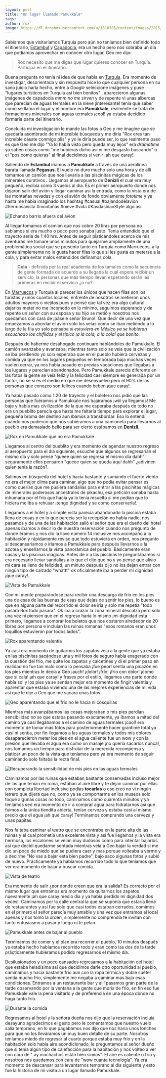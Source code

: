 ```yaml
---
layout: post
title: "Un lugar llamado Pamukkale"
tags: 
author: rox
image: https://dl.dropboxusercontent.com/u/1610385/content/images/2015/01/IMG_20141222_101803-2.jpg
---
```

Sabíamos que visitaríamos Turquía pero aún no teníamos bien definido todo el itinerario, [Estambul](/tag/estambul) y [Capadocia](/tag/capadocia), era un hecho pero nos sobraba un día que podíamos aprovechar en conocer otro lugar, Geo me dijo:

>Rox necesito que me digas que lugar quieres conocer en Turquía. Participa en el itinerario.

Buena pregunta no tenía ni idea de que había en [Turquía](/tag/turquia). Era momento de investigar, desorientada y sin respuesta hice lo que cualquier persona en su sano juicio haría hecho, entre a *Google* seleccione imágenes y puse "lugares turísticos en Turquía así bien bonitos" , aparecieron algunas imágenes de capadocia *mmm no me sirven* y de repente vi unas albercas que parecían de aguas termales en la nieve ¡interesante! tenia que saber como se llama el lugar y el nombre era **Pamukkale**, realmente se trata de formaciones minerales con aguas termales ¡cool! ya estaba decidido formaría parte del itinerario. 

Concluida mi investigación le mande las fotos a Geo y me imagine que se quedaría asombrado de mi increíble búsqueda y me diría "Rox eres tan increíble cásate conmigo plis" y yo le diría puede ser, lo que realmente paso es que Geo me dijo "Ya lo había visto pero queda muy lejos" era *dramatime* ya saben cosas como "me hubieras dicho así ni me desgasto buscando" o el "pos como quieras" al final decidimos si venir ¡ah que caray!.

Saliendo de **Estambul** iríamos a **Pamukkale** a través de una aerolínea barata llamada **Pegasus**. El vuelo no duro mucho solo una hora y de allí tomamos un camión que nos llevaría a las piscinitas mágicas de los minerales curativos . Llegamos al aeropuerto de **Denizli** el cual era muy pequeño, recibía como 3 vuelos al día. Es el primer aeropuerto donde nos dejaron salir del avión y llegar caminar así la entrada, como la vista era de las montañas nevadas y con el avión de fondo obviamente *fototime* y ya hasta me había imaginado los hashtag #casual #bajandodelavion #hermosavista #montañas #nieve #vida #KasdashianStyle algo así.

![Echando barrio afuera del avion](https://dl.dropboxusercontent.com/u/1610385/content/images/2015/01/IMG-20150117-WA0000.jpg)

Al llegar tomamos el camión que nos cobro 20 liras por persona no sabíamos si era mucho o poco pero sonaba justo. Tenia entendido que el trayecto seria de 1:40 hrs. Antes de seguir platicándoles acerca de mis aventuras me tomare unos minutos para quejarme ampliamente de una problemática social que se presento tanto en Turquía como Marruecos, a la gente simplemente no le gusta hacer filas lo que si les gusta es meterse a la cola, y para evitar malos entendidos definamos cola.

> **Cola** - definida por la real academia de los tamales como la secuencia de gente formada de acuerdo a su llegada la cual espera recibir un servicio, la personas que más tiempo llevan esperando serán las primeras en recibir el servicio ¿o no?.

En [Marruecos](/tag/marruecos) y Turquía al parecer los únicos que hacen filas son los turistas y unos cuantos locales, enfrente de nosotros se metieron unos adultos mayores o viejitos pues y pensé que tal vez era algo cultural dejarlos meter no me incomodo en lo mínimo, seguimos esperando y de repente un señor con su esposa y su hijo se metió y nosotros nos quedamos con cara de ¡pásele señor Bruno!. Que decir de una vez que empezamos a abordar el avión solo los veías  como se iban metiendo a lo largo de la fila yo solo pensaba *si estuviera en [México](/tag/mexico) ya se hubieran escuchado los chiflidos y el típico ¡a la cola, a la cola! que bonito.*

Después de haberme desahogado continuare hablándoles de Pamukkale. El camión avanzaba y avanzaba, mientras tanto solo se veía que la civilización se iba perdiendo yo solo esperaba que en el pueblo hubiera cervezas y comida ya que en los lugares pequeños en temporada baja muchas veces suelen cerrar, ya nos había pasado en previas vacaciones que llegabas a los lugares y parecían abandonados. Pero Pamukkale parecía diferente en las fotos la gente se veía feliz y la felicidad casi siempre es generada por un factor, no se si es el medio en que me desenvuelvo pero el 90% de las personas que conozco son felices cuando beben ¡que caray!. 

Ya había pasado como 1:20 de trayecto y el boletero nos pidió que las personas que fuéramos a Pamukkale nos bajáramos ¡wiii ya llegamos! Me baje y había mas civilización de la que me esperaba después de todo no era un pueblito parecía que hasta me faltaría tiempo para explorar el lugar, pequeña broma del destino aun íbamos a transbordar. Eso lo entendí cuando nos pudieron que nos subiéramos a una camioneta para llevarnos al pueblo era demasiado bello para ser cierto estábamos en **Denizli**.

![Rox en Pamukkale que no era Pamukkale](https://dl.dropboxusercontent.com/u/1610385/content/images/2015/01/IMG-20150117-WA0001.jpg)

Llegamos al centro del pueblito y era momento de agendar nuestro regreso al aeropuerto para el día siguiente, escuche que algunos se regresarían el mismo día y solo pensé "queee quien se regresa el mismo día dahh" seguramente ellos pensaron "queee quien se queda aquí dahh" ¿adivinen quien tenia la razón?. 

Salimos en búsqueda del hotel y hacia bastante y sumando el fuerte viento no era el mejor clima para caminar, algo que no podía evitar pensar es como querían que me pusiera sandalias para entrar a las piscinitas mágicas de minerales poderosos ancestrales de pikachu, esa petición sonaba hasta inhumana por el frío que hacia ya lo tenia resuelto si me pedían que lo hiciera me iba a rehusar ¡tengo dignidad y se como conservarla!. 

Llegamos a el hotel y a simple vista parecía abandonado la piscina estaba llena de cosas y en lo que parecía ser la recepción no había nadie, nos pasamos y de una de las habitación salió el señor que era el dueño del hotel apenas íbamos a decir lo de nuestra reservación cuando nos pregunto de donde éramos y nos dio la llave número 14 inclusive nos acompaño a la habitación y rápidamente reviso que todo estuviera en orden, nos pregunto si descansaríamos o iríamos a Pamukkale para después llevarnos a la azotea y enseñarnos la vista panorámica del pueblo. Básicamente eran casas y las piscinas mágicas. Antes de ir a las piscinas le preguntábamos si era necesario llevar sandalias a lo que el dijo que no y yo pensé que alivio mi cara se lleno de felicidad, un minuto después dijo no los dejan entrar con ningún tipo de calzado "whattt" ok oficialmente iba a perder mi dignidad ¡que caray!.

![Vista de Pamukkale](https://dl.dropboxusercontent.com/u/1610385/content/images/2015/01/IMG_20141222_101803.jpg)

Con mi mente preparándose para recibir una descarga de frío en los pies una de esas de las buenas de esas que dejas de sentir los pies, lo bueno es que en alguna parte del recorrido el dolor se iría y solo me repetía "todo pasara Rox todo pasara". Ok iba a cruzar la zona mineral descalza pero solo una vez ni piensen que en el regreso haría lo mismo ¡mi dignidad esta primero, llegamos a comprar los boletos que nos costaron alrededor de 20 libras por persona e incluían las ruinas romanas "esos romanos eran unos loquillos estuvieron por todos lados". 

![Rox aparentando valentía](https://dl.dropboxusercontent.com/u/1610385/content/images/2015/01/IMG_20141222_103241.jpg)

Ya casi era momento de quitarnos los zapatos veía a la gente que ya estaba en las piscinitas sacándose una y mil fotos de seguro había exagerado con la cuestión del frío, me quite los zapatos y calcetines y di el primer paso en realidad no fue tan malo como lo pensaba ¡fue peor! sentía una picazón en los pies mientras le decía a Geo  ¡auch! ¡dolor! ¡frío! ¡frío con dolor! ¡como que si cala! ¡ah que caray! y frases por el estilo, llegamos una parte donde había sol y los pies ya se sentían mejor era momento de fingir valentía y aparentar que estaba viviendo una de las mejores experiencias de mi vida así que le dije a Geo que me sacara unas fotos.

![Geo aparentando que el frío no le hacia ni cosquillas](https://dl.dropboxusercontent.com/u/1610385/content/images/2015/01/IMG_20141222_103225-4.jpg)

Mientras más avanzábamos las cosas mejoraban o mis pies perdían sensibilidad no se que estaba pasando exactamente, ya íbamos a mitad del camino ya casi llegábamos a el camino de aguas termales ¡cool! era momento de tomar más fotos para posteriormente hacer grantime total ya casi ni sentía, por fin llegamos a las aguas termales y todos mis dolores desaparecieron meter los pies en el agua caliente fue un wow y con la presión que llevaba el agua era como un masaje ¡no quería sacarlos nunca!, nos tomamos un tiempo para disfrutar de la merecida recompensa y platicar un poco de la vista que teníamos pero ya era memento de seguir caminando solo faltaba la recta final.

![Recuperando la sensibilidad de mis pies en las aguas termales](https://dl.dropboxusercontent.com/u/1610385/content/images/2015/01/IMG_20141222_101749-1.jpg)

Caminamos por las ruinas que estaban bastante conservadas incluso mejor de las que tenían en roma, estaban al aire libre y te dejan caminar por ellas con completa libertad inclusive podías **tocarlas** o eso creo no vi ningún letrero que dijera que no, como ya se comportarme en los museos solo toque algunas cosas no todo, caminamos como cuarenta minutos y ya teníamos sed era momento de ir a comprar agua para hidratarnos así que fuimos a la única tiendita abierta, tenían cerveza y estaba casi al mismo precio que el agua ¡ah que caray! Terminamos comprando una cerveza y unas papitas. 

Nos faltaba caminar al teatro que se encontraba en la parte alta de las ruinas y el cual prometía una excelente vista y así fue llegamos y la vista era hermosa, los escalones se veían muy dudosos como para intentar bajarlos así que decidí quedarme sentada mientras veía a Geo bajar la verdad si me dio un poco de miedo que se pudiera caer y mas porque volteaba a verme y a decirme "No vas a bajar esta bien padre", bajo saco algunas fotos y subió de nuevo. Prácticamente ya habíamos recorrido todo lo que teníamos que ver era momento de bajar a buscar comida.

![Vista de teatro](https://dl.dropboxusercontent.com/u/1610385/content/images/2015/02/2014-12-22-12-39-10.jpg)

Era momento de salir ¿por donde creen que era la salida? Es correcto por el mismo lugar que entramos era momento de quitarnos los zapatos nuevamente ¡ah que caray medio día y ya había perdido mi dignidad dos veces!. Caminamos por la calle central la que se suponía que estaría llena de restaurantes y así fue solo que casi todos estaban cerrados, comimos en el primero el señor parecía muy amable y una vez que entramos al local apenas y nos tomo la orden, simplemente no comprendía te invitan con tanto entusiasmo a pasar y luego ni te pelan.

![Pamukkale antes de bajar al pueblo](https://dl.dropboxusercontent.com/u/1610385/content/images/2015/01/IMG_20141222_101803-1.jpg)

Terminamos de comer y el plan era recorrer el pueblo, 10 minutos después ya estaba hecho  habíamos recorrido todo y eran como las dos de la tarde prácticamente hubiéramos podido regresarnos el mismo día.

Desilusionados y un poco cansados regresamos a la habitación del hotel que estaba heladisima así que decidimos darle otro oportunidad al pueblo, caminamos y hacia bastante frío aun con la ropa térmica y doble suéter sentía mucho frío, simplemente me negaba a caminar mas bajo esas condiciones. Entramos a un restaurante bar y allí pasamos gran parte de la tarde observando por la ventana a la gente que moría de frío, en fin eso fue Pamukkale vale la pena visitarlo y de preferencia en una época donde no haga tanto frío.  

![Durante la comida](https://dl.dropboxusercontent.com/u/1610385/content/images/2015/02/2014-12-22-13-53-59.jpg)

Regresamos al hotel y la señora dueña nos dijo que la reservación incluía desayuno agradecimos el gesto pero le comentamos que nuestro vuelo salía temprano, en lo que pagábamos nos dijo que nos haría unos lonches para que no los lleváramos un muy buen detalle de su parte. Nosotros teníamos miedo de regresar al cuarto porque estaba muy frío y en la habitación solo había aire acondicionado, le preguntamos al señor dueño que si tenia algún tipo de calefacción para la habitación y nos volteo a ver con cara de " ay muchachos están bien simios". El aire es caliente o frío y nosotros nos quedamos con cara de "wow cuanta tecnología". Ya era momento de descansar para levantarnos temprano al día siguiente y esto fue la historia de mi visita a un lugar llamado Pamukkale.  
